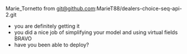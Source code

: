 Marie_Tornetto
from git@github.com:MarieT88/dealers-choice-seq-api-2.git

- you are definitely getting it
- you did a nice job of simplifying your model and using virtual fields BRAVO
- have you been able to deploy? 
